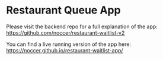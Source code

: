 # Restaurant Queue App

Please visit the backend repo for a full explanation of the app: <https://github.com/noccer/restaurant-waitlist-v2>

You can find a live running version of the app here: <https://noccer.github.io/restaurant-waitlist-app/>
